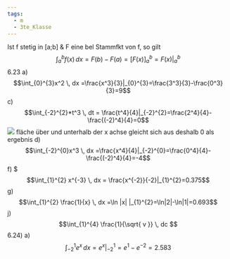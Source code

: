 ```yaml
---
tags:
  - m
  - 3te_Klasse
---
```

Ist f stetig in [a;b] & F eine bel Stammfkt von f,  so gilt
$$\int_{a}^{b}f(x)  \, dx=F(b)-F(a)=[F(x)]_{a}^{b}=F(x)|_{a}^{b} $$
6.23 a)
$$\int_{0}^{3}x^2  \, dx =\frac{x^3}{3}|_{0}^{3}=\frac{3^3}{3}-\frac{0^3}{3}=9$$
c)
$$\int_{-2}^{2}*t^3  \, dt = \frac{t^4}{4}|_{-2}^{2}=\frac{2^4}{4}-\frac{(-2)^4}{4}=0$$
![](Hauptsatz%2024-02-2025-43.excalidraw.svg)
fläche über und unterhalb der x achse gleicht sich aus deshalb 0 als ergebnis
d)
$$\int_{-2}^{0}x^3  \, dx =\frac{x^4}{4}|_{-2}^{0}=\frac{0^4}{4}-\frac{(-2)^4}{4}=-4$$
f)
$$$\int_{1}^{2} x^{-3} \, dx = \frac{x^{-2}}{-2}|_{1}^{2}=0.375$$
g)
$$\int_{1}^{2} \frac{1}{x} \, dx =\ln |x| |_{1}^{2}=\ln|2|-\ln|1|=0.693$$
j)
$$\int_{1}^{4} \frac{1}{\sqrt{ v }} \, dc $$
6.24)
a)
$$\int_{-2}^{1} e^x \, dx =e^x|_{-2}^{1}=e^1-e^{-2}=2.583$$